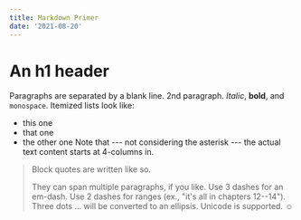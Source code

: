 ```yaml
---
title: Markdown Primer
date: '2021-08-20'
---
```

An h1 header
============
Paragraphs are separated by a blank line.
2nd paragraph. *Italic*, **bold**, and `monospace`. Itemized lists look like:
* this one
* that one
* the other one
  Note that --- not considering the asterisk --- the actual text content starts at 4-columns in.
> Block quotes are
> written like so.
>
> They can span multiple paragraphs,
> if you like.
Use 3 dashes for an em-dash. Use 2 dashes for ranges (ex., "it's all in chapters 12--14"). Three dots ... will be converted to an ellipsis.
Unicode is supported. ☺